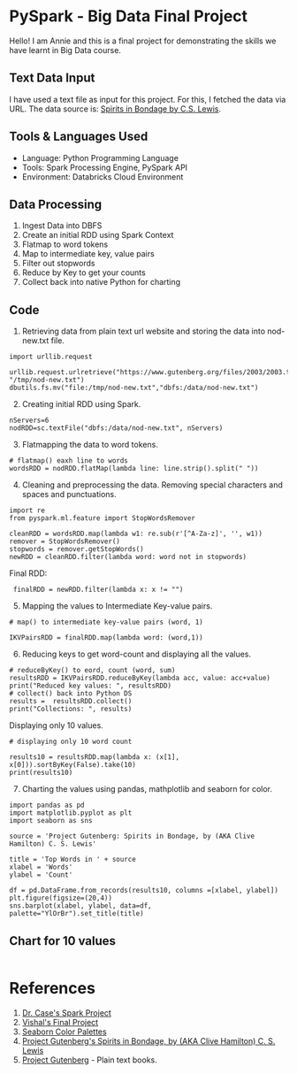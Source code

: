 # PySpark - Big Data Final Project

Hello! I am Annie and this is a final project for demonstrating the skills we have learnt in Big Data course. 

## Text Data Input

I have used a text file as input for this project. For this, I fetched the data via URL. The data source is: [Spirits in Bondage by C.S. Lewis](https://www.gutenberg.org/files/2003/2003.txt).

## Tools & Languages Used

* Language: Python Programming Language
* Tools: Spark Processing Engine, PySpark API
* Environment: Databricks Cloud Environment

## Data Processing

1. Ingest Data into DBFS
2. Create an initial RDD using Spark Context
3. Flatmap to word tokens
4. Map to intermediate key, value pairs
5. Filter out stopwords
6. Reduce by Key to get your counts
7. Collect back into native Python for charting

## Code

1. Retrieving data from plain text url website and storing the data into nod-new.txt file.
```
import urllib.request

urllib.request.urlretrieve("https://www.gutenberg.org/files/2003/2003.txt", "/tmp/nod-new.txt")
dbutils.fs.mv("file:/tmp/nod-new.txt","dbfs:/data/nod-new.txt")
```

2. Creating initial RDD using Spark. 
```
nServers=6
nodRDD=sc.textFile("dbfs:/data/nod-new.txt", nServers)
```
3. Flatmapping the data to word tokens.
```
# flatmap() eaxh line to words
wordsRDD = nodRDD.flatMap(lambda line: line.strip().split(" "))
```

4. Cleaning and preprocessing the data. Removing special characters and spaces and punctuations.
```
import re
from pyspark.ml.feature import StopWordsRemover

cleanRDD = wordsRDD.map(lambda w1: re.sub(r'[^A-Za-z]', '', w1))
remover = StopWordsRemover()
stopwords = remover.getStopWords()
newRDD = cleanRDD.filter(lambda word: word not in stopwords)
```
Final RDD:
```
 finalRDD = newRDD.filter(lambda x: x != "")
 ```
 
5. Mapping the values to Intermediate Key-value pairs.
```
# map() to intermediate key-value pairs (word, 1) 

IKVPairsRDD = finalRDD.map(lambda word: (word,1))
```
6. Reducing keys to get word-count and displaying all the values.
```
# reduceByKey() to eord, count (word, sum)
resultsRDD = IKVPairsRDD.reduceByKey(lambda acc, value: acc+value)
print("Reduced key values: ", resultsRDD)
# collect() back into Python DS
results =  resultsRDD.collect()
print("Collections: ", results)
```
Displaying only 10 values.
```
# displaying only 10 word count

results10 = resultsRDD.map(lambda x: (x[1], x[0])).sortByKey(False).take(10)
print(results10)
```
7. Charting the values using pandas, mathplotlib and seaborn for color.
```
import pandas as pd
import matplotlib.pyplot as plt
import seaborn as sns

source = 'Project Gutenberg: Spirits in Bondage, by (AKA Clive Hamilton) C. S. Lewis'

title = 'Top Words in ' + source
xlabel = 'Words'
ylabel = 'Count'

df = pd.DataFrame.from_records(results10, columns =[xlabel, ylabel]) 
plt.figure(figsize=(20,4))
sns.barplot(xlabel, ylabel, data=df, palette="YlOrBr").set_title(title)
```

## Chart for 10 values
![]()

# References

1. [Dr. Case's Spark Project](https://github.com/denisecase/starting-spark)
1. [Vishal's Final Project](https://github.com/Vishalreddy114/bigdata_finalproject)
2. [Seaborn Color Palettes](https://seaborn.pydata.org/tutorial/color_palettes.html)
3. [Project Gutenberg's Spirits in Bondage, by (AKA Clive Hamilton) C. S. Lewis](https://www.gutenberg.org/files/2003/2003.txt)
4. [Project Gutenberg](https://www.gutenberg.org/) - Plain text books.
